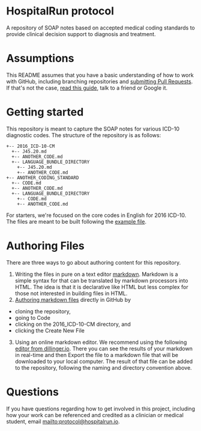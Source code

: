 # HospitalRun protocol
A repository of SOAP notes based on accepted medical coding standards to provide clinical decision support to diagnosis and treatment.

# Assumptions
This README assumes that you have a basic understanding of how to work with GitHub, including branching repositories and [submitting Pull Requests](https://help.github.com/articles/using-pull-requests/). If that's not the case, [read this guide](https://guides.github.com/activities/contributing-to-open-source/), talk to a friend or Google it.

# Getting started
This repository is meant to capture the SOAP notes for various ICD-10 diagnostic codes. The structure of the repository is as follows:
```
+-- 2016_ICD-10-CM
  +-- J45.20.md
  +-- ANOTHER_CODE.md
  +-- LANGUAGE_BUNDLE_DIRECTORY
    +-- J45.20.md
    +-- ANOTHER_CODE.md
+-- ANOTHER_CODING_STANDARD
  +-- CODE.md
  +-- ANOTHER_CODE.md
  +-- LANGUAGE_BUNDLE_DIRECTORY
    +-- CODE.md
    +-- ANOTHER_CODE.md
```

For starters, we're focused on the core codes in English for 2016 ICD-10. The files are meant to be built following the [example file](2016_ICD-10-CM/2016_ICD-10-CM.example.md). 

# Authoring Files
There are three ways to go about authoring content for this repository.

1. Writing the files in pure on a text editor [markdown](https://daringfireball.net/projects/markdown/syntax). Markdown is a simple syntax for that can be translated by markdown processors into HTML. The idea is that it is declarative like HTML but less complex for those not interested in building files in HTML.
2. [Authoring markdown files](https://guides.github.com/features/mastering-markdown/) directly in GitHub by 
  * cloning the repository, 
  * going to Code
  * clicking on the 2016_ICD-10-CM directory, and 
  * clicking the Create New File
3. Using an online markdown editor. We recommend using the following [editor from dillinger.io](http://dillinger.io/). There you can see the results of your markdown in real-time and then Export the file to a markdown file that will be downloaded to your local computer. The result of that file can be added to the repository, following the naming and directory convention above.

# Questions
If you have questions regarding how to get involved in this project, including how your work can be referenced and credited as a clinician or medical student, email <mailto:protocol@hospitalrun.io>.
